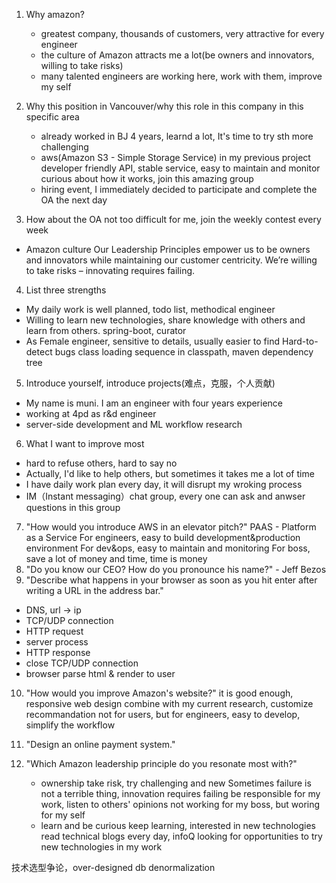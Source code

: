 1. Why amazon?
    * greatest company, thousands of customers, very attractive for every engineer
    * the culture of Amazon attracts me a lot(be owners and innovators, willing to take risks)
    * many talented engineers are working here, work with them, improve my self

2. Why this position in Vancouver/why this role in this company in this specific area
    * already worked in BJ 4 years, learnd a lot, It's time to try sth more challenging
    * aws(Amazon S3 - Simple Storage Service) in my previous project
      developer friendly API, stable service, easy to maintain and monitor
      curious about how it works, join this amazing group
    * hiring event, I immediately decided to participate and complete the OA the next day


3. How about the OA
    not too difficult for me, join the weekly contest every week

* Amazon culture
Our Leadership Principles empower us to
be owners and innovators
while maintaining our customer centricity.
We’re willing to take risks – innovating requires failing.


4. List three strengths
  - My daily work is well planned, todo list, methodical engineer
  - Willing to learn new technologies, share knowledge with others and learn from others.
    spring-boot, curator
  - As Female engineer, sensitive to details, usually easier to find Hard-to-detect bugs
    class loading sequence in classpath, maven dependency tree

5. Introduce yourself, introduce projects(难点，克服，个人贡献)
  - My name is muni. I am an engineer with four years experience
  - working at 4pd as r&d engineer
  - server-side development and ML workflow research

6. What I want to improve most
  - hard to refuse others, hard to say no
  - Actually, I'd like to help others, but sometimes it takes me a lot of time
  - I have daily work plan every day, it will disrupt my wroking process
  - IM（Instant messaging）chat group, every one can ask and anwser questions in this group

7. "How would you introduce AWS in an elevator pitch?"
    PAAS - Platform as a Service
    For engineers, easy to build development&production environment
    For dev&ops, easy to maintain and monitoring
    For boss, save a lot of money and time, time is money
8. "Do you know our CEO? How do you pronounce his name?"  - Jeff Bezos
9. "Describe what happens in your browser as soon as you hit enter after writing a URL in the address bar."
  - DNS, url -> ip
  - TCP/UDP connection
  - HTTP request
  - server process
  - HTTP response
  - close TCP/UDP connection
  - browser parse html & render to user

10. "How would you improve Amazon's website?"
    it is good enough, responsive web design
    combine with my current research, customize recommandation
    not for users, but for engineers, easy to develop, simplify the workflow

25. "Design an online payment system."
29. "Which Amazon leadership principle do you resonate most with?"
    - ownership
    take risk, try challenging and new
    Sometimes failure is not a terrible thing, innovation requires failing
    be responsible for my work, listen to others' opinions
    not working for my boss, but woring for my self
    - learn and be curious
    keep learning, interested in new technologies
    read technical blogs every day, infoQ
    looking for opportunities to try new technologies in my work


技术选型争论，over-designed
db denormalization
